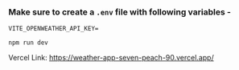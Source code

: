 ### Make sure to create a `.env` file with following variables -

```
VITE_OPENWEATHER_API_KEY=

npm run dev

```
Vercel Link: https://weather-app-seven-peach-90.vercel.app/
